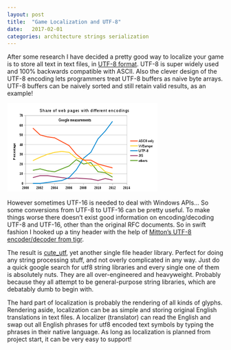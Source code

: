 ```yaml
---
layout: post
title:  "Game Localization and UTF-8"
date:   2017-02-01
categories: architecture strings serialization
---
```

After some research I have decided a pretty good way to localize your game is to store all text in text files, in [UTF-8 format](http://utf8everywhere.org/). UTF-8 is super widely used and 100% backwards compatible with ASCII. Also the clever design of the UTF-8 encoding lets programmers treat UTF-8 buffers as naive byte arrays. UTF-8 buffers can be naively sorted and still retain valid results, as an example!

![utf8_web_growth](/assets/utf8_web_growth.png)

However sometimes UTF-16 is needed to deal with Windows APIs… So some conversions from UTF-8 to UTF-16 can be pretty useful. To make things worse there doesn’t exist good information on encoding/decoding UTF-8 and UTF-16, other than the original RFC documents. So in swift fashion I hooked up a tiny header with the help of [Mitton’s UTF-8 encoder/decoder from tigr](https://bitbucket.org/rmitton/tigr/src).

The result is [cute_utf](https://github.com/RandyGaul/cute_headers/blob/master/cute_utf.h), yet another single file header library. Perfect for doing any string processing stuff, and not overly complicated in any way. Just do a quick google search for utf8 string libraries and every single one of them is absolutely nuts. They are all over-engineered and heavyweight. Probably because they all attempt to be general-purpose string libraries, which are debatably dumb to begin with.

The hard part of localization is probably the rendering of all kinds of glyphs. Rendering aside, localization can be as simple and storing original English translations in text files. A localizer (translator) can read the English and swap out all English phrases for utf8 encoded text symbols by typing the phrases in their native language. As long as localization is planned from project start, it can be very easy to support!
